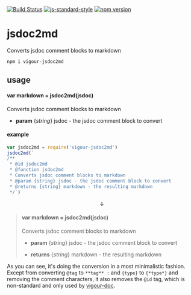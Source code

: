 <!-- VDOC.badges travis; standard; npm -->
<!-- DON'T EDIT THIS SECTION (including comments), INSTEAD RE-RUN `vdoc` TO UPDATE -->
[![Build Status](https://travis-ci.org/vigour-io/jsdoc2md.svg?branch=master)](https://travis-ci.org/vigour-io/jsdoc2md)
[![js-standard-style](https://img.shields.io/badge/code%20style-standard-brightgreen.svg)](http://standardjs.com/)
[![npm version](https://badge.fury.io/js/vigour-jsdoc2md.svg)](https://badge.fury.io/js/vigour-jsdoc2md)
<!-- VDOC END -->
# jsdoc2md
Converts jsdoc comment blocks to markdown

`npm i vigour-jsdoc2md`

## usage

<!-- VDOC.jsdoc jsdoc2md -->
<!-- DON'T EDIT THIS SECTION (including comments), INSTEAD RE-RUN `vdoc` TO UPDATE -->
#### var markdown = jsdoc2md(jsdoc)

Converts jsdoc comment blocks to markdown
- **param** {*string*} jsdoc - the jsdoc comment block to convert
<!-- VDOC END -->

#### example

```javascript
var jsdoc2md = require('vigour-jsdoc2md')
jsdoc2md(`
/**
 * @id jsdoc2md
 * @function jsdoc2md
 * Converts jsdoc comment blocks to markdown
 * @param {string} jsdoc - the jsdoc comment block to convert
 * @returns {string} markdown - the resulting markdown
 */`)
```

<p align="center">↓</p>

> #### var markdown = jsdoc2md(jsdoc)
> Converts jsdoc comment blocks to markdown
> - **param** {*string*} jsdoc - the jsdoc comment block to convert
>
> - **returns** {*string*} markdown - the resulting markdown

As you can see, it's doing the conversion in a most minimalistic fashion. Except from converting `@tag` to `**tag** :` and `{type}` to `{*type*}`  and removing the comment characters, it also removes the `@id` tag, which is non-standard and only used by [vigour-doc](https://github.com/vigour-io/doc).
